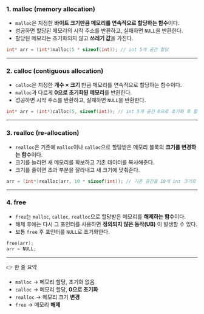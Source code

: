 ### 1. **malloc (memory allocation)**

* `malloc`은 지정한 **바이트 크기만큼 메모리를 연속적으로 할당하는 함수**이다.
* 성공하면 할당된 메모리의 시작 주소를 반환하고, 실패하면 `NULL`을 반환한다.
* 할당된 메모리는 초기화되지 않고 **쓰레기 값**을 가진다.

```c
int* arr = (int*)malloc(5 * sizeof(int)); // int 5개 공간 할당
```

---

### 2. **calloc (contiguous allocation)**

* `calloc`은 지정한 **개수 × 크기** 만큼 메모리를 연속적으로 할당하는 함수이다.
* `malloc`과 다르게 **0으로 초기화된 메모리**를 반환한다.
* 성공하면 시작 주소를 반환하고, 실패하면 `NULL`을 반환한다.

```c
int* arr = (int*)calloc(5, sizeof(int)); // int 5개 공간 0으로 초기화 후 할당
```

---

### 3. **realloc (re-allocation)**

* `realloc`은 기존에 `malloc`이나 `calloc`으로 할당받은 메모리 블록의 **크기를 변경하는 함수**이다.
* 크기를 늘리면 새 메모리를 확보하고 기존 데이터를 복사해준다.
* 크기를 줄이면 초과 부분을 잘라내고 새 크기에 맞춰준다.

```c
arr = (int*)realloc(arr, 10 * sizeof(int)); // 기존 공간을 10개 int 크기로 늘림
```

---

### 4. **free**

* `free`는 `malloc`, `calloc`, `realloc`으로 할당받은 메모리를 **해제하는 함수**이다.
* 해제 후에는 다시 그 포인터를 사용하면 **정의되지 않은 동작(UB)** 이 발생할 수 있다.
* 보통 `free` 후 포인터를 `NULL`로 초기화한다.

```c
free(arr);  
arr = NULL;
```

---

👉 한 줄 요약

* `malloc` → 메모리 할당, 초기화 없음
* `calloc` → 메모리 할당, **0으로 초기화**
* `realloc` → 메모리 크기 **변경**
* `free` → 메모리 **해제**

